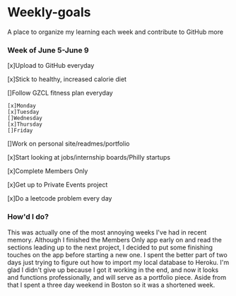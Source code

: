 # Weekly-goals
A place to organize my learning each week and contribute to GitHub more

### Week of June 5-June 9

[x]Upload to GitHub everyday

[x]Stick to healthy, increased calorie diet

[]Follow GZCL fitness plan everyday

    [x]Monday
    [x]Tuesday
    []Wednesday
    [x]Thursday
    []Friday

[]Work on personal site/readmes/portfolio

[x]Start looking at jobs/internship boards/Philly startups

[x]Complete Members Only

[x]Get up to Private Events project

[x]Do a leetcode problem every day

### How'd I do?
This was actually one of the most annoying weeks I've had in recent memory. Although I finished the Members Only app early on and read the sections leading up to the next project, I decided to put some finishing touches on the app before starting a new one. I spent the better part of two days just trying to figure out how to import my local database to Heroku. I'm glad I didn't give up because I got it working in the end, and now it looks and functions professionally, and will serve as a portfolio piece. Aside from that I spent a three day weekend in Boston so it was a shortened week.